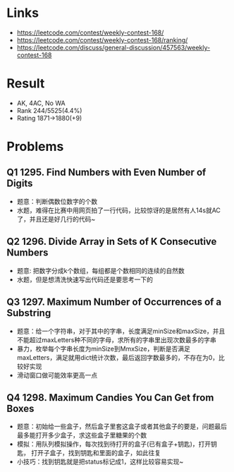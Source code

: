 # Links
- https://leetcode.com/contest/weekly-contest-168/
- https://leetcode.com/contest/weekly-contest-168/ranking/
- https://leetcode.com/discuss/general-discussion/457563/weekly-contest-168

# Result
- AK, 4AC, No WA
- Rank 244/5525(4.4%)
- Rating 1871->1880(+9)

# Problems
## Q1 1295. Find Numbers with Even Number of Digits
- 题意：判断偶数位数字的个数
- 水题，难得在比赛中用网页拍了一行代码，比较惊讶的是居然有人14s就AC了，并且还是好几行的代码~

## Q2 1296. Divide Array in Sets of K Consecutive Numbers
- 题意: 把数字分成k个数组，每组都是个数相同的连续的自然数
- 水题，但是想清洗快速写出代码还是要思考一下的

## Q3 1297. Maximum Number of Occurrences of a Substring
- 题意：给一个字符串，对于其中的字串，长度满足minSize和maxSize，并且不能超过maxLetters种不同的字母，求所有的字串里出现次数最多的字串
- 暴力，枚举每个字串长度为minSize到MmxSize，判断是否满足maxLetters，满足就用dict统计次数，最后返回字数最多的，不存在为0，比较好实现
- 滑动窗口做可能效率更高一点

## Q4 1298. Maximum Candies You Can Get from Boxes
- 题意：初始给一些盒子，然后盒子里套这盒子或者其他盒子的要是，问题最后最多能打开多少盒子，求这些盒子里糖果的个数
- 模拟：用队列模拟操作，每次找到待打开的盒子(已有盒子+钥匙)，打开钥匙， 打开子盒子，找到钥匙和里面的盒子，如此往复
- 小技巧：找到钥匙就是把status标记成1，这样比较容易实现~